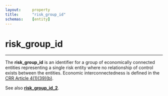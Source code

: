 ```yaml
---
layout:		property
title:		"risk_group_id"
schemas:	[entity]
---
```


# risk_group_id

---

The **risk_group_id** is an identifier for a group of economically connected entities representing a single risk entity where no relationship of control exists between the entities. Economic interconnectedness is defined in the [CRR Article 4(1)(39)(b)][crr].

See also [**risk_group_id_2**][cc].

[crr]: https://eur-lex.europa.eu/legal-content/EN/TXT/?uri=CELEX%3A32013R0575
[cc]: https://github.com/suadelabs/fire/blob/master/documentation/properties/risk_group_id_2.md